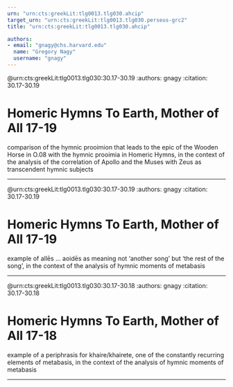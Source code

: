 ```yaml
---
urn: "urn:cts:greekLit:tlg0013.tlg030.ahcip"
target_urn: "urn:cts:greekLit:tlg0013.tlg030.perseus-grc2"
title: "urn:cts:greekLit:tlg0013.tlg030.ahcip"

authors:
- email: "gnagy@chs.harvard.edu"
  name: "Gregory Nagy"
  username: "gnagy"
---
```


@urn:cts:greekLit:tlg0013.tlg030:30.17-30.19
:authors: gnagy
:citation: 30.17-30.19


# Homeric Hymns To Earth, Mother of All 17-19

<p>comparison of the hymnic prooimion that leads to the epic of the Wooden Horse in O.08 with the hymnic prooimia in Homeric Hymns, in the context of the analysis of the correlation of Apollo and the Muses with Zeus as transcendent hymnic subjects</p>

---

@urn:cts:greekLit:tlg0013.tlg030:30.17-30.19
:authors: gnagy
:citation: 30.17-30.19


# Homeric Hymns To Earth, Mother of All 17-19

<p>example of allēs … aoidēs as meaning not ‘another song’ but ‘the rest of the song’, in the context of the analysis of hymnic moments of metabasis</p>

---

@urn:cts:greekLit:tlg0013.tlg030:30.17-30.18
:authors: gnagy
:citation: 30.17-30.18


# Homeric Hymns To Earth, Mother of All 17-18

<p>example of a periphrasis for khaire/khairete, one of the constantly recurring elements of metabasis, in the context of the analysis of hymnic moments of metabasis</p>

---

